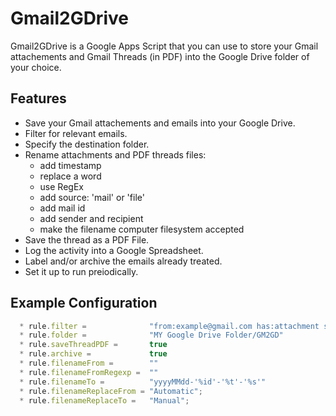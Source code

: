 Gmail2GDrive
============

Gmail2GDrive is a Google Apps Script that you can use to store your Gmail attachements and Gmail Threads (in PDF) into the Google Drive folder of your choice.


Features
--------

* Save your Gmail attachements and emails into your Google Drive.
* Filter for relevant emails.
* Specify the destination folder.
* Rename attachments and PDF threads files:
   * add timestamp
   * replace a word
   * use RegEx
   * add source: 'mail' or 'file'
   * add mail id
   * add sender and recipient
   * make the filename computer filesystem accepted
* Save the thread as a PDF File.
* Log the activity into a Google Spreadsheet.
* Label and/or archive the emails already treated.
* Set it up to run preiodically.


Example Configuration
---------------------

```javascript
  * rule.filter =              "from:example@gmail.com has:attachment subject:logs"
  * rule.folder =              "MY Google Drive Folder/GM2GD"
  * rule.saveThreadPDF =       true
  * rule.archive =             true
  * rule.filenameFrom =        ""
  * rule.filenameFromRegexp =  ""
  * rule.filenameTo =          "yyyyMMdd-'%id'-'%t'-'%s'"
  * rule.filenameReplaceFrom = "Automatic";
  * rule.filenameReplaceTo =   "Manual";
```
